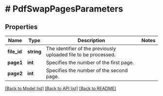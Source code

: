 # # PdfSwapPagesParameters

## Properties

Name | Type | Description | Notes
------------ | ------------- | ------------- | -------------
**file_id** | **string** | The identifier of the previously uploaded file to be processed. | 
**page1** | **int** | Specifies the number of the first page. | 
**page2** | **int** | Specifies the number of the second page. | 

[[Back to Model list]](../../README.md#documentation-for-models) [[Back to API list]](../../README.md#documentation-for-api-endpoints) [[Back to README]](../../README.md)


